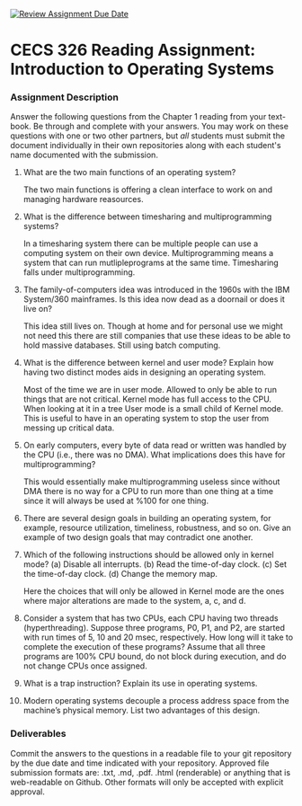 [![Review Assignment Due Date](https://classroom.github.com/assets/deadline-readme-button-24ddc0f5d75046c5622901739e7c5dd533143b0c8e959d652212380cedb1ea36.svg)](https://classroom.github.com/a/SqkZA8g-)
# CECS 326 Reading Assignment: Introduction to Operating Systems

### Assignment Description
Answer the following questions from the Chapter 1 reading from your text- book. Be through and complete with your answers. You may work on these questions with one or two other partners, but *all* students must submit the document individually in their own repositories along with each student's name documented with the submission.

1. What are the two main functions of an operating system?

    The two main functions is offering a clean interface to work on and managing hardware reasources.

2. What is the difference between timesharing and multiprogramming systems?
    
    In a timesharing system there can be multiple people can use a computing system on their own device. Multiprogramming means a system that can run mutlipleprograms at the same time. Timesharing falls under multiprogramming.
3. The family-of-computers idea was introduced in the 1960s with the IBM System/360 mainframes. Is this idea now dead as a doornail or does it live on?

    This idea still lives on. Though at home and for personal use we might not need this there are still companies that use these ideas to be able to hold massive databases. Still using batch computing. 

4. What is the difference between kernel and user mode? Explain how having two distinct modes aids in designing an operating system.
    
    Most of the time we are in user mode. Allowed to only be able to run things that are not critical. Kernel mode has full access to the CPU. When looking at it in a tree User mode is a small child of Kernel mode. This is useful to have in an operating system to stop the user from messing up critical data.

5. On early computers, every byte of data read or written was handled by the CPU (i.e., there was no DMA). What implications does this have for multiprogramming?
    
    This would essentially make multiprogramming useless since without DMA there is no way for a CPU to run more than one thing at a time since it will always be used at %100 for one thing.

6. There are several design goals in building an operating system, for example, resource utilization, timeliness, robustness, and so on. Give an example of two design goals that may contradict one another.
    
    
7. Which of the following instructions should be allowed only in kernel mode?
    (a) Disable all interrupts.
    (b) Read the time-of-day clock.
    (c) Set the time-of-day clock. 
    (d) Change the memory map.
    
    Here the choices that will only be allowed in Kernel mode are the ones where major alterations are made to the system, a, c, and d.
8. Consider a system that has two CPUs, each CPU having two threads (hyperthreading). Suppose three programs, P0, P1, and P2, are started with run times of 5, 10 and 20 msec, respectively. How long will it take to complete the execution of these programs? Assume that all three programs are 100% CPU bound, do not block during execution, and do not change CPUs once assigned.

9. What is a trap instruction? Explain its use in operating systems.

10. Modern operating systems decouple a process address space from the machine’s physical memory. List two advantages of this design.

### Deliverables
Commit the answers to the questions in a readable file to your git repository by the due date and time indicated with your repository. Approved file submission formats are: .txt, .md, .pdf. .html (renderable) or anything that is web-readable on Github. Other formats will only be accepted with explicit approval.
